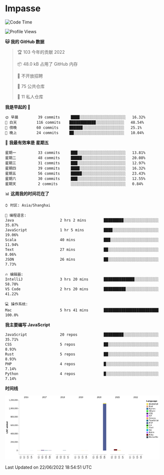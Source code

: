 # Impasse

<!--START_SECTION:waka-->
![Code Time](http://img.shields.io/badge/Code%20Time-0%20secs-blue)

![Profile Views](http://img.shields.io/badge/%E4%B8%AA%E4%BA%BA%E5%B0%81%E9%9D%A2%E8%A7%82%E7%9C%8B%E6%AC%A1%E6%95%B0-0-blue)

**🐱 我的 GitHub 数据** 

> 🏆 103 今年的贡献 2022
 > 
> 📦 48.0 kB 占用了 GitHub 内存 
 > 
> 🚫 不开放招聘
 > 
> 📜 75 公共仓库 
 > 
> 🔑 11 私人仓库  
 > 
**我是早起的 🐤** 

```text
🌞 早晨         39 commits     ████░░░░░░░░░░░░░░░░░░░░░   16.32% 
🌆 白天         116 commits    ████████████░░░░░░░░░░░░░   48.54% 
🌃 傍晚         60 commits     ██████░░░░░░░░░░░░░░░░░░░   25.1% 
🌙 晚上         24 commits     ██░░░░░░░░░░░░░░░░░░░░░░░   10.04%

```
📅 **我最有效率是 星期五** 

```text
星期一          33 commits     ███░░░░░░░░░░░░░░░░░░░░░░   13.81% 
星期二          48 commits     █████░░░░░░░░░░░░░░░░░░░░   20.08% 
星期三          31 commits     ███░░░░░░░░░░░░░░░░░░░░░░   12.97% 
星期四          39 commits     ████░░░░░░░░░░░░░░░░░░░░░   16.32% 
星期五          56 commits     █████░░░░░░░░░░░░░░░░░░░░   23.43% 
星期六          30 commits     ███░░░░░░░░░░░░░░░░░░░░░░   12.55% 
星期天          2 commits      ░░░░░░░░░░░░░░░░░░░░░░░░░   0.84%

```


📊 **这周我的时间花在了** 

```text
⌚︎ 时区: Asia/Shanghai

💬 编程语言: 
Java                     2 hrs 2 mins        █████████░░░░░░░░░░░░░░░░   35.87% 
JavaScript               1 hr 5 mins         ████░░░░░░░░░░░░░░░░░░░░░   19.06% 
Scala                    40 mins             ███░░░░░░░░░░░░░░░░░░░░░░   11.94% 
Text                     27 mins             ██░░░░░░░░░░░░░░░░░░░░░░░   8.06% 
JSON                     26 mins             ██░░░░░░░░░░░░░░░░░░░░░░░   7.73%

🔥 编辑器: 
IntelliJ                 3 hrs 20 mins       ██████████████░░░░░░░░░░░   58.78% 
VS Code                  2 hrs 20 mins       ██████████░░░░░░░░░░░░░░░   41.22%

💻 操作系统: 
Mac                      5 hrs 41 mins       █████████████████████████   100.0%

```

**我主要编写 JavaScript** 

```text
JavaScript               20 repos            █████████░░░░░░░░░░░░░░░░   35.71% 
CSS                      5 repos             ██░░░░░░░░░░░░░░░░░░░░░░░   8.93% 
Rust                     5 repos             ██░░░░░░░░░░░░░░░░░░░░░░░   8.93% 
PHP                      4 repos             █░░░░░░░░░░░░░░░░░░░░░░░░   7.14% 
Python                   4 repos             █░░░░░░░░░░░░░░░░░░░░░░░░   7.14%

```


**时间线**

![Chart not found](https://raw.githubusercontent.com/impasse/impasse/master/charts/bar_graph.png) 


 Last Updated on 22/06/2022 18:54:51 UTC
<!--END_SECTION:waka-->
